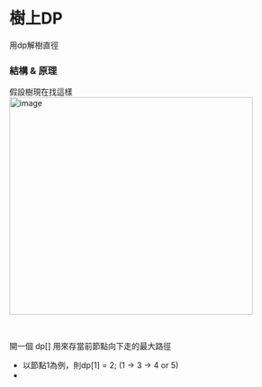 # 樹上DP
用dp解樹直徑

### 結構 & 原理
假設樹現在找這樣 <br>
<img width="432" height="387" alt="image" src="https://github.com/user-attachments/assets/a5517272-322c-4a3d-b45d-2a8b74ccfe1d" />

<br> 

開一個 dp[] 用來存當前節點向下走的最大路徑
- 以節點1為例，則dp[1] = 2; (1 -> 3 -> 4 or 5)
- 
